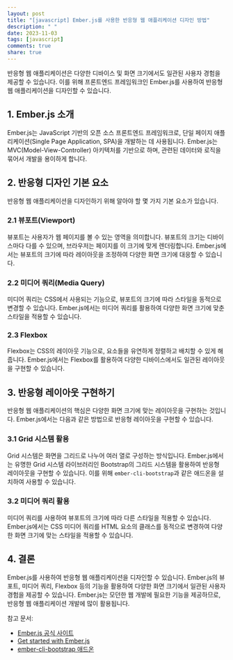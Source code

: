 ```yaml
---
layout: post
title: "[javascript] Ember.js를 사용한 반응형 웹 애플리케이션 디자인 방법"
description: " "
date: 2023-11-03
tags: [javascript]
comments: true
share: true
---
```


반응형 웹 애플리케이션은 다양한 디바이스 및 화면 크기에서도 일관된 사용자 경험을 제공할 수 있습니다. 이를 위해 프론트엔드 프레임워크인 Ember.js를 사용하여 반응형 웹 애플리케이션을 디자인할 수 있습니다.

## 1. Ember.js 소개

Ember.js는 JavaScript 기반의 오픈 소스 프론트엔드 프레임워크로, 단일 페이지 애플리케이션(Single Page Application, SPA)을 개발하는 데 사용됩니다. Ember.js는 MVC(Model-View-Controller) 아키텍처를 기반으로 하며, 관련된 데이터와 로직을 묶어서 개발을 용이하게 합니다.

## 2. 반응형 디자인 기본 요소

반응형 웹 애플리케이션을 디자인하기 위해 알아야 할 몇 가지 기본 요소가 있습니다.

### 2.1 뷰포트(Viewport)

뷰포트는 사용자가 웹 페이지를 볼 수 있는 영역을 의미합니다. 뷰포트의 크기는 디바이스마다 다를 수 있으며, 브라우저는 페이지를 이 크기에 맞게 렌더링합니다. Ember.js에서는 뷰포트의 크기에 따라 레이아웃을 조정하여 다양한 화면 크기에 대응할 수 있습니다.

### 2.2 미디어 쿼리(Media Query)

미디어 쿼리는 CSS에서 사용되는 기능으로, 뷰포트의 크기에 따라 스타일을 동적으로 변경할 수 있습니다. Ember.js에서는 미디어 쿼리를 활용하여 다양한 화면 크기에 맞춘 스타일을 적용할 수 있습니다.

### 2.3 Flexbox

Flexbox는 CSS의 레이아웃 기능으로, 요소들을 유연하게 정렬하고 배치할 수 있게 해줍니다. Ember.js에서는 Flexbox를 활용하여 다양한 디바이스에서도 일관된 레이아웃을 구현할 수 있습니다.

## 3. 반응형 레이아웃 구현하기

반응형 웹 애플리케이션의 핵심은 다양한 화면 크기에 맞는 레이아웃을 구현하는 것입니다. Ember.js에서는 다음과 같은 방법으로 반응형 레이아웃을 구현할 수 있습니다.

### 3.1 Grid 시스템 활용

Grid 시스템은 화면을 그리드로 나누어 여러 열로 구성하는 방식입니다. Ember.js에서는 유명한 Grid 시스템 라이브러리인 Bootstrap의 그리드 시스템을 활용하여 반응형 레이아웃을 구현할 수 있습니다. 이를 위해 `ember-cli-bootstrap`과 같은 애드온을 설치하여 사용할 수 있습니다.

### 3.2 미디어 쿼리 활용

미디어 쿼리를 사용하여 뷰포트의 크기에 따라 다른 스타일을 적용할 수 있습니다. Ember.js에서는 CSS 미디어 쿼리를 HTML 요소의 클래스를 동적으로 변경하여 다양한 화면 크기에 맞는 스타일을 적용할 수 있습니다.

## 4. 결론

Ember.js를 사용하여 반응형 웹 애플리케이션을 디자인할 수 있습니다. Ember.js의 뷰포트, 미디어 쿼리, Flexbox 등의 기능을 활용하여 다양한 화면 크기에서 일관된 사용자 경험을 제공할 수 있습니다. Ember.js는 모던한 웹 개발에 필요한 기능을 제공하므로, 반응형 웹 애플리케이션 개발에 많이 활용됩니다.

참고 문서: 
- [Ember.js 공식 사이트](https://emberjs.com/)
- [Get started with Ember.js](https://guides.emberjs.com/release/getting-started/)
- [ember-cli-bootstrap 애드온](https://www.npmjs.com/package/ember-cli-bootstrap)